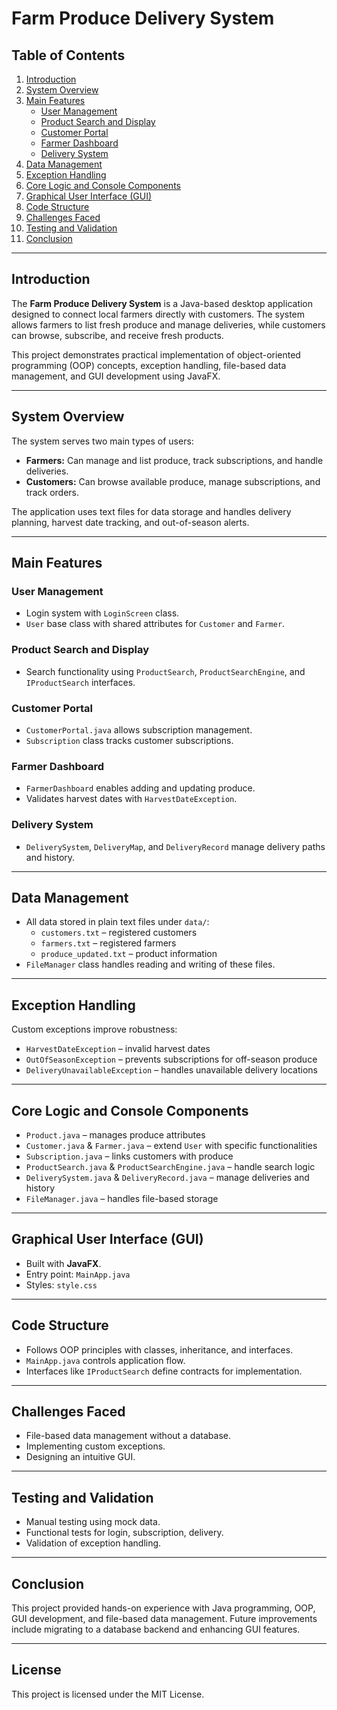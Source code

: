 # Farm Produce Delivery System

## Table of Contents
1. [Introduction](#introduction)
2. [System Overview](#system-overview)
3. [Main Features](#main-features)
    - [User Management](#user-management)
    - [Product Search and Display](#product-search-and-display)
    - [Customer Portal](#customer-portal)
    - [Farmer Dashboard](#farmer-dashboard)
    - [Delivery System](#delivery-system)
4. [Data Management](#data-management)
5. [Exception Handling](#exception-handling)
6. [Core Logic and Console Components](#core-logic-and-console-components)
7. [Graphical User Interface (GUI)](#graphical-user-interface-gui)
8. [Code Structure](#code-structure)
9. [Challenges Faced](#challenges-faced)
10. [Testing and Validation](#testing-and-validation)
11. [Conclusion](#conclusion)

---

## Introduction
The **Farm Produce Delivery System** is a Java-based desktop application designed to connect local farmers directly with customers. The system allows farmers to list fresh produce and manage deliveries, while customers can browse, subscribe, and receive fresh products.

This project demonstrates practical implementation of object-oriented programming (OOP) concepts, exception handling, file-based data management, and GUI development using JavaFX.

---

## System Overview
The system serves two main types of users:
- **Farmers:** Can manage and list produce, track subscriptions, and handle deliveries.
- **Customers:** Can browse available produce, manage subscriptions, and track orders.

The application uses text files for data storage and handles delivery planning, harvest date tracking, and out-of-season alerts.

---

## Main Features

### User Management
- Login system with `LoginScreen` class.
- `User` base class with shared attributes for `Customer` and `Farmer`.

### Product Search and Display
- Search functionality using `ProductSearch`, `ProductSearchEngine`, and `IProductSearch` interfaces.

### Customer Portal
- `CustomerPortal.java` allows subscription management.
- `Subscription` class tracks customer subscriptions.

### Farmer Dashboard
- `FarmerDashboard` enables adding and updating produce.
- Validates harvest dates with `HarvestDateException`.

### Delivery System
- `DeliverySystem`, `DeliveryMap`, and `DeliveryRecord` manage delivery paths and history.

---

## Data Management
- All data stored in plain text files under `data/`:
  - `customers.txt` – registered customers
  - `farmers.txt` – registered farmers
  - `produce_updated.txt` – product information
- `FileManager` class handles reading and writing of these files.

---

## Exception Handling
Custom exceptions improve robustness:
- `HarvestDateException` – invalid harvest dates
- `OutOfSeasonException` – prevents subscriptions for off-season produce
- `DeliveryUnavailableException` – handles unavailable delivery locations

---

## Core Logic and Console Components
- `Product.java` – manages produce attributes
- `Customer.java` & `Farmer.java` – extend `User` with specific functionalities
- `Subscription.java` – links customers with produce
- `ProductSearch.java` & `ProductSearchEngine.java` – handle search logic
- `DeliverySystem.java` & `DeliveryRecord.java` – manage deliveries and history
- `FileManager.java` – handles file-based storage

---

## Graphical User Interface (GUI)
- Built with **JavaFX**.
- Entry point: `MainApp.java`
- Styles: `style.css`

---

## Code Structure
- Follows OOP principles with classes, inheritance, and interfaces.
- `MainApp.java` controls application flow.
- Interfaces like `IProductSearch` define contracts for implementation.

---

## Challenges Faced
- File-based data management without a database.
- Implementing custom exceptions.
- Designing an intuitive GUI.

---

## Testing and Validation
- Manual testing using mock data.
- Functional tests for login, subscription, delivery.
- Validation of exception handling.

---

## Conclusion
This project provided hands-on experience with Java programming, OOP, GUI development, and file-based data management. Future improvements include migrating to a database backend and enhancing GUI features.

---

## License
This project is licensed under the MIT License.

